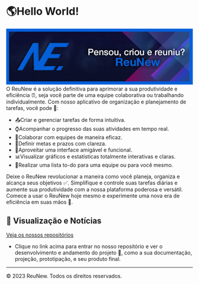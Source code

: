 # 🌎Hello World!

![Banner Screenshot](https://github.com/ReuNew/.github/blob/main/images/banner%20topo.png)
O ReuNew é a solução definitiva para aprimorar a sua produtividade e eficiência ⏰, seja você parte de uma equipe colaborativa ou trabalhando individualmente. Com nosso aplicativo de organização e planejamento de tarefas, você pode 📄:

- 📤Criar e gerenciar tarefas de forma intuitiva.
- ⌚Acompanhar o progresso das suas atividades em tempo real.
- 👥Colaborar com equipes de maneira eficaz.
- 📅Definir metas e prazos com clareza.
- 🎇Aproveitar uma interface amigável e funcional.
- 📊Visualizar gráficos e estatísticas totalmente interativas e claras.
- 📃Realizar uma lista to-do para uma equipe ou para você mesmo.

Deixe o ReuNew revolucionar a maneira como você planeja, organiza e alcança seus objetivos ✅. Simplifique e controle suas tarefas diárias e aumente sua produtividade com a nossa plataforma poderosa e versátil. Comece a usar o ReuNew hoje mesmo e experimente uma nova era de eficiência em suas mãos 🙌.

## 📲 Visualização e Notícias

 [Veja os nossos repositórios](https://github.com/orgs/ReuNew/repositories)

- Clique no link acima para entrar no nosso repositório e ver o desenvolvimento e andamento do projeto 📰, como a sua documentação, projeção, prototipação, e seu produto final.

---

© 2023 ReuNew. Todos os direitos reservados.
